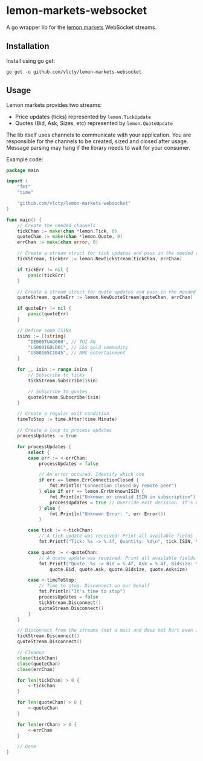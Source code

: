 # lemon-markets-websocket

A go wrapper lib for the [lemon.markets](https://lemon.markets) WebSocket streams.

## Installation

Install using go get:

```
go get -u github.com/vlcty/lemon-markets-websocket
```

## Usage

Lemon markets provides two streams:

- Price updates (ticks) represented by `lemon.TickUpdate`
- Quotes (Bid, Ask, Sizes, etc) represented by `lemon.QuoteUpdate`

The lib itself uses channels to communicate with your application. You are responsible for the channels to be created, sized and closed after usage. Message parsing may hang if the library needs to wait for your consumer.

Example code:

```go
package main

import (
	"fmt"
	"time"

	"github.com/vlcty/lemon-markets-websocket"
)

func main() {
	// Create the needed channels
	tickChan := make(chan *lemon.Tick, 0)
	quoteChan := make(chan *lemon.Quote, 0)
	errChan := make(chan error, 0)

	// Create a stream struct for tick updates and pass in the needed channels
	tickStream, tickErr := lemon.NewTickStream(tickChan, errChan)

	if tickErr != nil {
		panic(tickErr)
	}

	// Create a stream struct for quote updates and pass in the needed channels
	quoteStream, quoteErr := lemon.NewQuoteStream(quoteChan, errChan)

	if quoteErr != nil {
		panic(quoteErr)
	}

	// Define some ISINs
	isins := []string{
		"DE000TUAG000", // TUI AG
		"LS000IGOLD01", // L&S gold commodity
		"US00165C1045", // AMC entertainment
	}

	for _, isin := range isins {
		// Subscribe to ticks
		tickStream.Subscribe(isin)

		// Subscribe to quotes
		quoteStream.Subscribe(isin)
	}

	// Create a regular exit condition
	timeToStop := time.After(time.Minute)

	// Create a loop to process updates
	processUpdates := true

	for processUpdates {
		select {
		case err := <-errChan:
			processUpdates = false

			// An error occured. Identify which one
			if err == lemon.ErrConnectionClosed {
				fmt.Println("Connection closed by remote peer")
			} else if err == lemon.ErrUnknownISIN {
				fmt.Println("Unknown or invalid ISIN in subscription")
				processUpdates = true // Override exit decision. It's not a critical one
			} else {
				fmt.Println("Unknown Error: ", err.Error())
			}

		case tick := <-tickChan:
			// A tick update was received: Print all available fields
			fmt.Printf("Tick: %s -> %.4f, Quantity: %d\n", tick.ISIN, tick.Price, tick.Quantity)

		case quote := <-quoteChan:
			// A quote update was received: Print all available fields
			fmt.Printf("Quote: %s -> Bid = %.4f, Ask = %.4f, Bidsize: %d, Asksize: %d\n", quote.ISIN,
				quote.Bid, quote.Ask, quote.Bidsize, quote.Asksize)

		case <-timeToStop:
			// Time to stop. Disconnect on our behalf
			fmt.Println("It's time to stop")
			processUpdates = false
			tickStream.Disconnect()
			quoteStream.Disconnect()
		}
	}

	// Disconnect from the streams (not a must and does not hurt even if already closed)
	tickStream.Disconnect()
	quoteStream.Disconnect()

	// Cleanup
	close(tickChan)
	close(quoteChan)
	close(errChan)

	for len(tickChan) > 0 {
		<-tickChan
	}

	for len(quoteChan) > 0 {
		<-quoteChan
	}

	for len(errChan) > 0 {
		<-errChan
	}

	// Done
}
```
